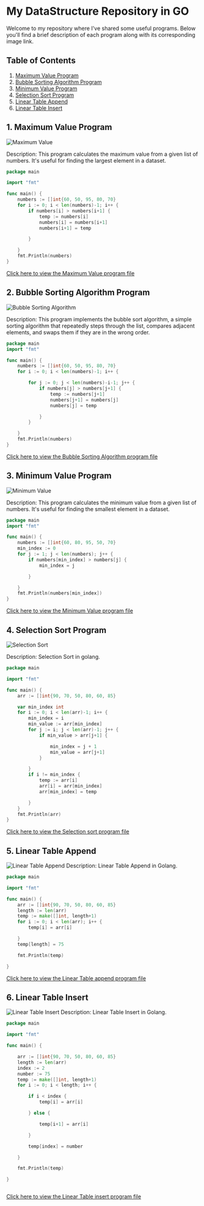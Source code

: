 # My DataStructure Repository in GO

Welcome to my repository where I've shared some useful programs. Below you'll find a brief description of each program along with its corresponding image link.
## Table of Contents
1. [Maximum Value Program](#1-maximum-value-program)
2. [Bubble Sorting Algorithm Program](#2-Bubble-Sorting-Algorithm-Program)
3. [Minimum Value Program](#3-Minimum-Value-Program)
4. [ Selection Sort Program](#4-Selection-Sort-Program)
5. [Linear Table Append](#5-Linear-Table-Append)
6. [Linear Table Insert](#6-Linear-Table-Insert)
## 1. Maximum Value Program
![Maximum Value](https://github.com/5olitude/DS-in-golang/blob/64b1fccb97dc9be8c3bbf9b882950200e5d70334/images/max.png)

Description: This program calculates the maximum value from a given list of numbers. It's useful for finding the largest element in a dataset.
```go
package main

import "fmt"

func main() {
	numbers := []int{60, 50, 95, 80, 70}
	for i := 0; i < len(numbers)-1; i++ {
		if numbers[i] > numbers[i+1] {
			temp := numbers[i]
			numbers[i] = numbers[i+1]
			numbers[i+1] = temp

		}

	}
	fmt.Println(numbers)
}
```
[Click here to view the Maximum Value program file](https://github.com/5olitude/DS-in-golang/blob/25c34d61562494f06a036471802513f6caa4f3e6/maximum.go)

## 2. Bubble Sorting Algorithm Program
![Bubble Sorting Algorithm](https://github.com/5olitude/DS-in-golang/blob/25c34d61562494f06a036471802513f6caa4f3e6/images/bubble.png)

Description: This program implements the bubble sort algorithm, a simple sorting algorithm that repeatedly steps through the list, compares adjacent elements, and swaps them if they are in the wrong order.
```go
package main
import "fmt"

func main() {
	numbers := []int{60, 50, 95, 80, 70}
	for i := 0; i < len(numbers)-1; i++ {

		for j := 0; j < len(numbers)-i-1; j++ {
			if numbers[j] > numbers[j+1] {
				temp := numbers[j+1]
				numbers[j+1] = numbers[j]
				numbers[j] = temp

			}
		}

	}
	fmt.Println(numbers)
}
```

[Click here to view the Bubble Sorting Algorithm program file](https://github.com/5olitude/DS-in-golang/blob/1aad678b0224b1dc60238f8c1344ae6d95936525/bubble_sort.go)

## 3. Minimum Value Program
![Minimum Value](https://github.com/5olitude/DS-in-golang/blob/25c34d61562494f06a036471802513f6caa4f3e6/images/min.png)

Description: This program calculates the minimum value from a given list of numbers. It's useful for finding the smallest element in a dataset.
```go
package main
import "fmt"

func main() {
	numbers := []int{60, 80, 95, 50, 70}
	min_index := 0
	for j := 1; j < len(numbers); j++ {
		if numbers[min_index] > numbers[j] {
			min_index = j

		}

	}
	fmt.Println(numbers[min_index])
}
```
[Click here to view the Minimum Value program file](https://github.com/5olitude/DS-in-golang/blob/44c0643f099386b204e9bdb4d434ff94043ff0ab/min_value.go)

## 4. Selection Sort Program
![Selection Sort](https://github.com/5olitude/DS-in-golang/blob/44c0643f099386b204e9bdb4d434ff94043ff0ab/images/selection.png)

Description: Selection Sort in golang.
```go
package main

import "fmt"

func main() {
	arr := []int{90, 70, 50, 80, 60, 85}

	var min_index int
	for i := 0; i < len(arr)-1; i++ {
		min_index = i
		min_value := arr[min_index]
		for j := i; j < len(arr)-1; j++ {
			if min_value > arr[j+1] {

				min_index = j + 1
				min_value = arr[j+1]
			}

		}
		if i != min_index {
			temp := arr[i]
			arr[i] = arr[min_index]
			arr[min_index] = temp

		}
	}
	fmt.Println(arr)
}
```
[Click here to view the Selection sort program file](https://github.com/5olitude/DS-in-golang/blob/44c0643f099386b204e9bdb4d434ff94043ff0ab/selection-sort.go)

## 5. Linear Table Append 
![Linear Table Append](https://github.com/5olitude/DS-in-golang/blob/554385a8dc491c580c50be068c37a634534de023/images/tableappend.png)
Description: Linear Table Append in Golang.
```go
package main

import "fmt"

func main() {
	arr := []int{90, 70, 50, 80, 60, 85}
	length := len(arr)
	temp := make([]int, length+1)
	for i := 0; i < len(arr); i++ {
		temp[i] = arr[i]

	}
	temp[length] = 75

	fmt.Println(temp)

}

```
[Click here to view the Linear Table append program file](https://github.com/5olitude/DS-in-golang/blob/83cc39fd015be40443d9dbce3d68d443be3b7c64/linear_table_append.go)
## 6. Linear Table Insert
![Linear Table Insert](https://github.com/5olitude/DS-in-golang/blob/d7ffb7138a2ba4c9f7f7863e7146cf199a49536d/images/linear_table_insert.png)
Description: Linear Table Insert in Golang.
```go
package main

import "fmt"

func main() {

	arr := []int{90, 70, 50, 80, 60, 85}
	length := len(arr)
	index := 2
	number := 75
	temp := make([]int, length+1)
	for i := 0; i < length; i++ {

		if i < index {
			temp[i] = arr[i]

		} else {

			temp[i+1] = arr[i]

		}

		temp[index] = number

	}

	fmt.Println(temp)

}



```
[Click here to view the Linear Table insert program file](https://github.com/5olitude/DS-in-golang/blob/70cef3fc1d6f5375d56c877916388dcfc7882d39/linear_table_insert.go)
